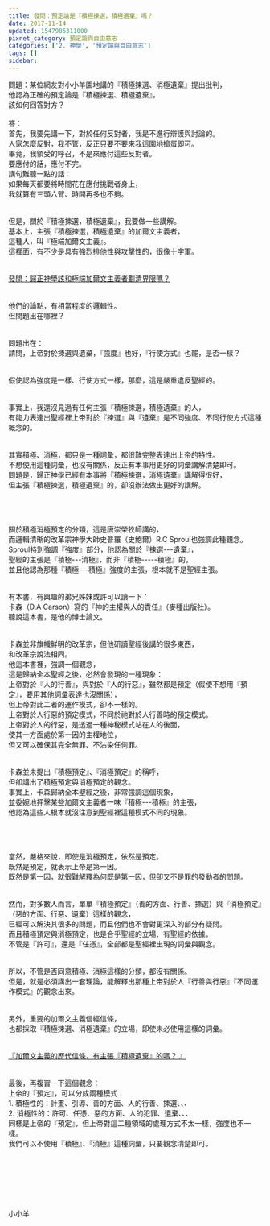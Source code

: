 ```yaml
---
title: 發問：預定論是『積極揀選，積極遺棄』嗎？
date: 2017-11-14
updated: 1547985311000
pixnet_category: 預定論與自由意志
categories: ['2. 神學', '預定論與自由意志']
tags: []
sidebar: 
---
```


<p>問題：某位網友對小小羊園地講的『積極揀選、消極遺棄』提出批判，<br/>他認為正確的預定論是『積極揀選、積極遺棄』，<br/>該如何回答對方？<br/><!--more--><br/>答：<br/>首先，我要先講一下，對於任何反對者，我是不進行辯護與討論的。<br/>人家怎麼反對，我不管，反正只要不要來我這園地搗蛋即可。<br/>畢竟，我領受的呼召，不是來應付這些反對者。<br/>要應付的話，應付不完。<br/>講句難聽一點的話：<br/>如果每天都要將時間花在應付挑戰者身上，<br/>我就算有三頭六臂、時間再多也不夠。<br/><br/><br/>但是，關於『積極揀選，積極遺棄』，我要做一些講解。 <br/>基本上，主張『積極揀選，積極遺棄』的加爾文主義者，<br/>這種人，叫『極端加爾文主義』。<br/>這裡面，有不少是具有強烈排他性與攻擊性的，很像十字軍。<br/> <br/><br/><a href="/posts/269195020">發問：歸正神學該和極端加爾文主義者劃清界限嗎？ </a><br/> <br/><br/>他們的論點，有相當程度的邏輯性。<br/>但問題出在哪裡？<br/> <br/><br/>問題出在：<br/>請問，上帝對於揀選與遺棄，『強度』也好，『行使方式』也罷，是否一樣？<br/> <br/><br/>假使認為強度是一樣、行使方式一樣，那麼，這是嚴重違反聖經的。<br/> <br/><br/>事實上，我還沒見過有任何主張『積極揀選，積極遺棄』的人，<br/>有能力表達出聖經裡上帝對於『揀選』與『遺棄』是不同強度、不同行使方式這種概念的。<br/> <br/><br/>其實積極、消極，都只是一種詞彙，都很難完整表達出上帝的特性。<br/>不想使用這種詞彙，也沒有關係，反正有本事用更好的詞彙講解清楚即可。<br/>問題是，歸正神學已經有本事將『積極揀選，消極遺棄』講解得很好，<br/>但主張『積極揀選，積極遺棄』的，卻沒辦法做出更好的講解。<br/> <br/><br/><br/><br/>關於積極消極預定的分類，這是唐崇榮牧師講的，<br/>而邏輯清晰的改革宗神學大師史普羅（史鮑爾）R.C Sproul也強調此種觀念。<br/>Sproul特別強調『強度』部分，他認為關於『揀選---遺棄』，<br/>聖經的主張是『積極---消極』，而非『積極-----積極』的，<br/>並且他認為那種『積極---積極』強度的主張，根本就不是聖經主張。<br/> <br/><br/>有本書，有興趣的弟兄姊妹或許可以讀一下：<br/>卡森（D.A Carson）寫的『神的主權與人的責任』（麥種出版社）。<br/>聽說這本書，是他的博士論文。<br/> <br/><br/>卡森並非旗幟鮮明的改革宗，但他研讀聖經後講的很多東西，<br/>和改革宗說法相同。<br/>他這本書裡，強調一個觀念，<br/>這是歸納全本聖經之後，必然會發現的一種現象：<br/>上帝對於『人的行善』，與對於『人的行惡』，雖然都是預定（假使不想用『預定』，要用其他詞彙表達也沒關係），<br/>但上帝對此二者的運作模式，卻不一樣的。<br/>上帝對於人行惡的預定模式，不同於祂對於人行善時的預定模式。<br/>上帝對於人的行惡，是透過一種神秘模式站在人的後面，<br/>使其一方面處於第一因的主權地位，<br/>但又可以確保其完全無罪、不沾染任何罪。<br/><br/><br/>卡森並未提出『積極預定』、『消極預定』的稱呼，<br/>但卻講出了積極預定與消極預定的觀念。<br/>事實上，卡森歸納全本聖經之後，非常強調這個現象，<br/>並委婉地抨擊某些加爾文主義者一味『積極---積極』的主張，<br/>他認為這些人根本就沒注意到聖經裡這種模式不同的現象。<br/> <br/> <br/><br/><br/>當然，嚴格來說，即使是消極預定，依然是預定。<br/>既然是預定，就表示上帝是第一因。<br/>既然是第一因，就很難解釋為何既是第一因，但卻又不是罪的發動者的問題。<br/> <br/><br/>然而，對多數人而言，單單『積極預定』（善的方面、行善、揀選）與『消極預定』（惡的方面、行惡、遺棄）這樣的觀念，<br/>已經可以解決其很多的問題，而且他們也不會對更深入的部分有疑問。<br/>而且積極預定與消極預定，也是合乎聖經的立場、有聖經的依據。<br/>不管是『許可』，還是『任憑』，全部都是聖經裡出現的詞彙與觀念。<br/> <br/><br/>所以，不管是否同意積極、消極這樣的分類，都沒有關係。<br/>但是，就是必須講出一套理論，能解釋出那種上帝對於人『行善與行惡』『不同運作模式』的觀念出來。<br/> <br/><br/>另外，重要的加爾文主義信經信條，<br/>也都採取『積極揀選、消極遺棄』的立場，即使未必使用這樣的詞彙。<br/> <br/><br/><a href="/posts/269193912">『加爾文主義的歷代信條，有主張『積極遺棄』的嗎？ 』</a><br/> <br/><br/>最後，再複習一下這個觀念：<br/>上帝的『預定』，可以分成兩種模式：<br/>1.	積極性的：計畫、引導、善的方面、人的行善、揀選、、、<br/>2.	消極性的：許可、任憑、惡的方面、人的犯罪、遺棄、、、<br/>同樣是上帝的『預定』，但上帝對這二種領域的處理方式不太一樣，強度也不一樣。<br/>我們可以不使用『積極』、『消極』這種詞彙，只要觀念清楚即可。<br/><br/><br/><br/><br/><br/><br/><br/>小小羊<br/><br/><br/><br/></p>